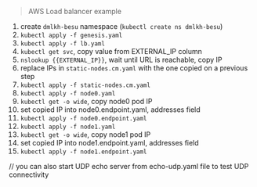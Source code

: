 > AWS Load balancer example

1)  create `dmlkh-besu` namespace (`kubectl create ns dmlkh-besu`)
2) `kubectl apply -f genesis.yaml`
3) `kubectl apply -f lb.yaml`
4) `kubectl get svc`, copy value from EXTERNAL_IP column
5) `nslookup {{EXTERNAL_IP}}`, wait until URL is reachable, copy IP
6) replace IPs in `static-nodes.cm.yaml` with the one copied on a previous step
7) `kubectl apply -f static-nodes.cm.yaml`
8) `kubectl apply -f node0.yaml`
9) `kubectl get -o wide`, copy node0 pod IP
10) set copied IP into node0.endpoint.yaml, addresses field
11) `kubectl apply -f node0.endpoint.yaml`
12) `kubectl apply -f node1.yaml`
13) `kubectl get -o wide`, copy node1 pod IP
14) set copied IP into node1.endpoint.yaml, addresses field
15) `kubectl apply -f node1.endpoint.yaml`

// you can also start UDP echo server from echo-udp.yaml file to test UDP connectivity
